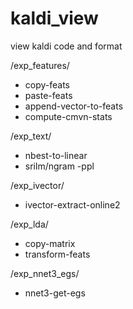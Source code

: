 # kaldi_view
view kaldi code and format

/exp_features/
 - copy-feats
 - paste-feats
 - append-vector-to-feats
 - compute-cmvn-stats

/exp_text/
 - nbest-to-linear
 - srilm/ngram -ppl

/exp_ivector/
 - ivector-extract-online2

/exp_lda/
 - copy-matrix
 - transform-feats

/exp_nnet3_egs/
 - nnet3-get-egs
